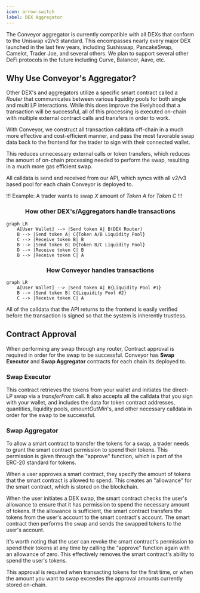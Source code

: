 ```yaml
---
icon: arrow-switch
label: DEX Aggregator
---
```


The Conveyor aggregator is currently compatible with all DEXs that conform to the Uniswap v2/v3 standard. This encompasses nearly every major DEX launched in the last few years, including Sushiswap, PancakeSwap, Camelot, Trader Joe, and several others. We plan to support several other DeFi protocols in the future including Curve, Balancer, Aave, etc.

## Why Use Conveyor's Aggregator?

Other DEX's and aggregators utilize a specific smart contract called a *Router* that communicates between various liquidity pools for both single and multi LP interactions. While this does improve the likelyhood that a transaction will be successful, all of this processing is executed on-chain with multiple external contract calls and transfers in order to work.

With Conveyor, we construct all transaction calldata off-chain in a much more effective and cost-efficient manner, and pass the most favorable swap data back to the frontend for the trader to sign with their connected wallet.

This reduces unnecessary external calls or token transfers, which reduces the amount of on-chain processing needed to perform the swap, resulting in a much more gas efficient swap.

All calldata is send and received from our API, which syncs with all v2/v3 based pool for each chain Conveyor is deployed to.

!!! Example: A trader wants to swap *X* amount of *Token A* for *Token C*
!!!
### <center>How other DEX's/Aggregators handle transactions</center>
```mermaid
graph LR
    A[User Wallet] --> |Send token A| B(DEX Router)
    B --> |Send token A| C{Token A/B Liquidity Pool}
    C --> |Receive token B| B
    B --> |Send token B| D{Token B/C Liquidity Pool}
    D --> |Receive token C| B
    B --> |Receive token C| A   
```

### <center>How Conveyor handles transactions</center>
```mermaid
graph LR
    A[User Wallet] --> |Send token A| B{Liquidity Pool #1}
    B --> |Send token B| C{Liquidity Pool #2}
    C --> |Receive token C| A
```

All of the calldata that the API returns to the frontend is easily verified before the transaction is signed so that the system is inherently trustless.

## Contract Approval

When performing any swap through any router, Contract approval is required in order for the swap to be successful. Conveyor has **Swap Executor** and **Swap Aggregator** contracts for each chain its deployed to.

### Swap Executor
This contract retrieves the tokens from your wallet and initiates the direct-LP swap via a *transferFrom* call. It also accepts all the calldata that you sign with your wallet, and includes the data for token contract addresses, quantities, liquidity pools, *amountOutMin*'s, and other necessary calldata in order for the swap to be successful.

### Swap Aggregator
To allow a smart contract to transfer the tokens for a swap, a trader needs to grant the smart contract permission to spend their tokens. This permission is given through the "approve" function, which is part of the ERC-20 standard for tokens.

When a user approves a smart contract, they specify the amount of tokens that the smart contract is allowed to spend. This creates an "allowance" for the smart contract, which is stored on the blockchain.

When the user initiates a DEX swap, the smart contract checks the user's allowance to ensure that it has permission to spend the necessary amount of tokens. If the allowance is sufficient, the smart contract transfers the tokens from the user's account to the smart contract's account. The smart contract then performs the swap and sends the swapped tokens to the user's account.

It's worth noting that the user can revoke the smart contract's permission to spend their tokens at any time by calling the "approve" function again with an allowance of zero. This effectively removes the smart contract's ability to spend the user's tokens.

This approval is required when transacting tokens for the first time, or when the amount you want to swap exceedes the approval amounts currently stored on-chain.